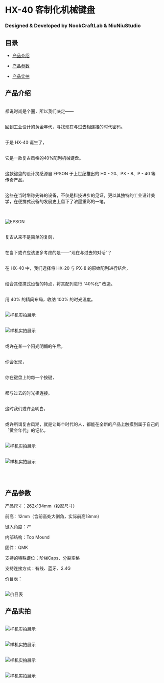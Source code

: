 # HX-40 客制化机械键盘

### Designed & Developed by NookCraftLab & NiuNiuStudio

## 目录

- [产品介绍](#产品介绍) 

- [产品参数](#产品参数) 

- [产品实拍](#产品实拍)

## 产品介绍

<br>都说时尚是个圈，所以我们决定——

<br>回到工业设计的黄金年代，寻找现在与过去相连接的时代密码。

<br>于是 HX-40 诞生了，

<br>它是一款复古风格的40%配列机械键盘。

<br>这款键盘的设计灵感源自 EPSON 于上世纪推出的 HX - 20、PX - 8、P - 40 等传奇产品。

<br>这些在当时堪称先锋的设备，不仅是科技进步的见证，更以其独特的工业设计美学，在便携式设备的发展史上留下了浓墨重彩的一笔。

<br><br>![EPSON](images/mg_8453.jpg)

<br>复古从来不是简单的复刻，

<br>在当下或许应该更多考虑的是——“现在与过去的对话”？

<br>在 HX-40 中，我们选择将 HX-20 与 PX-8 的原始配列进行结合，

<br>结合其便携式设备的特点，将其配列进行 “40%化” 改造。

<br>用 40% 的精简布局，收纳 100% 的时光温度。

<br>![样机实拍展示](images/1.png)

<br>![样机实拍展示](images/1.png)

<br>或许在某一个阳光明媚的午后，

<br>你会发现，

<br>你在键盘上的每一个按键，

<br>都与过去的时光相连接。

<br>这时我们或许会明白，

<br>或许所谓复古风潮，就是让每个时代的人，都能在全新的产品上触摸到属于自己的「黄金年代」的记忆。

<br>![样机实拍展示](images/1.png)

<br>![样机实拍展示](images/1.png)

<br>

<br>


## 产品参数

产品尺寸：262x134mm（投影尺寸）

前高：12mm（含前高处大倒角，实际前高18mm）

键入角度：7°

内部结构：Top Mound

固件：QMK

支持的特殊键位：阶梯Caps、分裂空格

支持连接方式：有线、蓝牙、2.4G

价目表：

<br>![价目表](images/1.png)

## 产品实拍

<br>![样机实拍展示](images/1.png)

<br>![样机实拍展示](images/1.png)

<br>![样机实拍展示](images/1.png)

<br>![样机实拍展示](images/1.png)
